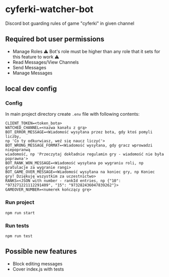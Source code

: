 # cyferki-watcher-bot
Discord bot guarding rules of game "cyferki" in given channel

## Required bot user permissions
- Manage Roles :warning: Bot's role must be higher than any role that it sets for this feature to work ⚠️
- Read Messages/View Channels
- Send Messages
- Manage Messages

## local dev config
### Config
In main project directory create `.env` file with following contents:
```
CLIENT_TOKEN=<token_bota>
WATCHED_CHANNEL=<nazwa kanału z grą>
BOT_ERROR_MESSAGE=<Wiadomość wysyłana przez bota, gdy ktoś pomyli liczby, 
np 'Co ty odkurwiasz, weź się naucz liczyć'>
BOT_WRONG_MESSAGE_FORMAT=<Wiadomość wysyłana, gdy gracz wprowadzi niepopranwą
wiadomość, np 'Przeczytaj dokładnie regulamin gry - wiadomość nie była poprawna'>
BOT_RANK_WON_MESSAGE=<Wiadomość wysyłana po wygraniu roli, np gratulacje za wygranie rangi>
BOT_GAME_OVER_MESSAGE=<Wiadomość wysyłana na koniec gry, np Koniec gry! Dziękuję wszystkim za uczestnictwo>
RANKS=<JSON with number - rankId entries, np {"10": "973271221112291409", "15": "973282436047839262"}> 
GAMEOVER_NUMBER=<numerek kończący grę>
```

### Run project
```npm run start```

### Run tests
```npm run test```

## Possible new features
- Block editing messages
- Cover index.js with tests